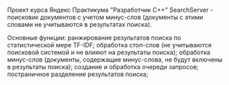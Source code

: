 Проект курса Яндекс Практикума "Разработчик С++"
SearchServer - поисковик документов с учетом минус-слов (документы с этими словами не учитываются в результатах поиска).

Основные функции:
ранжирование результатов поиска по статистической мере TF-IDF;
обработка стоп-слов (не учитываются поисковой системой и не влияют на результаты поиска);
обработка минус-слов (документы, содержащие минус-слова, не будут включены в результаты поиска);
создание и обработка очереди запросов;
постраничное разделение результатов поиска;
